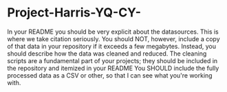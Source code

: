 # Project-Harris-YQ-CY-
In your README you should be very explicit about the datasources.  This is where we take citation seriously.
You should NOT, however, include a copy of that data in your repository if it exceeds a few megabytes.  Instead, you should describe how the data was cleaned and reduced.  The cleaning scripts are a fundamental part of your projects; they should be included in the repository and itemized in your README
You SHOULD include the fully processed data as a CSV or other, so that I can see what you're working with.
